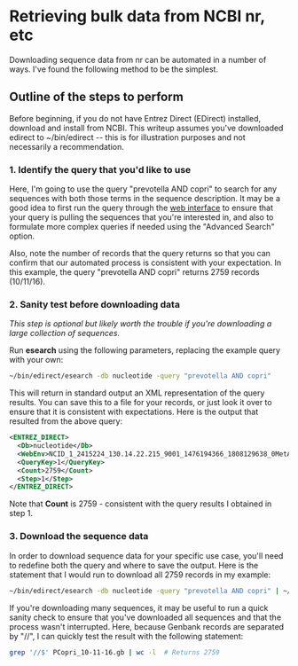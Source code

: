 # Retrieving bulk data from NCBI nr, etc

Downloading sequence data from nr can be automated in a number of ways. I've found the following method to be the simplest. 

## Outline of the steps to perform

Before beginning, if you do not have Entrez Direct (EDirect) installed, download and install from NCBI. This writeup assumes you've downloaded edirect to ~/bin/edirect -- this is for illustration purposes and not necessarily a recommendation.

### 1. Identify the query that you'd like to use

Here, I'm going to use the query "prevotella AND copri" to search for any sequences with both those terms in the sequence description. It may be a good idea to first run the query through the [web interface](https://www.ncbi.nlm.nih.gov/nuccore/?term=prevotella+AND+copri) to ensure that your query is pulling the sequences that you're interested in, and also to formulate more complex queries if needed using the "Advanced Search" option. 

Also, note the number of records that the query returns so that you can confirm that our automated process is consistent with your expectation. In this example, the query "prevotella AND copri" returns 2759 records (10/11/16).

### 2. Sanity test before downloading data
*This step is optional but likely worth the trouble if you're downloading a large collection of sequences.*

Run __esearch__ using the following parameters, replacing the example query with your own:
```bash
~/bin/edirect/esearch -db nucleotide -query "prevotella AND copri"
```

This will return in standard output an XML representation of the query results. You can save this to a file for your records, or just look it over to ensure that it is consistent with expectations. Here is the output that resulted from the above query:
```xml
<ENTREZ_DIRECT>
  <Db>nucleotide</Db>
  <WebEnv>NCID_1_2415224_130.14.22.215_9001_1476194366_1808129638_0MetA0_S_MegaStore_F_1</WebEnv>
  <QueryKey>1</QueryKey>
  <Count>2759</Count>
  <Step>1</Step>
</ENTREZ_DIRECT>
```

Note that __Count__ is 2759 - consistent with the query results I obtained in step 1.

### 3. Download the sequence data

In order to download sequence data for your specific use case, you'll need to redefine both the query and where to save the output. Here is the statement that I would run to download all 2759 records in my example:
```bash
~/bin/edirect/esearch -db nucleotide -query "prevotella AND copri" | ~/bin/edirect/efetch -format gb > PCopri_10-11-16.gb
```

If you're downloading many sequences, it may be useful to run a quick sanity check to ensure that you've downloaded all sequences and that the process wasn't interrupted. Here, because Genbank records are separated by "//", I can quickly test the result with the following statement:
```bash
grep '//$' PCopri_10-11-16.gb | wc -l  # Returns 2759
```
